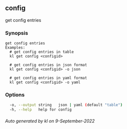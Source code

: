 ## config

get config entries

### Synopsis

```
get config entries
Examples:
  # get config entries in table
  kl get config <configid>

  # get config entries in json format
  kl get config <configid> -o json

  # get config entries in yaml format
  kl get config <configid> -o yaml

```

### Options

```bash
  -o, --output string   json | yaml (default "table")
  -h, --help   help for config
```



###### Auto generated by kl on 9-September-2022

